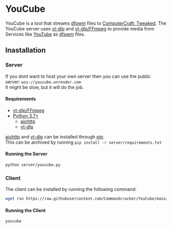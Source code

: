 # YouCube

YouCube is a tool that streams [dfpwm](https://wiki.vexatos.com/dfpwm) files to [ComputerCraft: Tweaked](https://github.com/cc-tweaked/CC-Tweaked). The YouCube server uses [yt-dlp](https://github.com/yt-dlp/yt-dlp) and [yt-dlp/FFmpeg](https://github.com/yt-dlp/FFmpeg-Builds) to provide media from Services like [YouTube](https://www.youtube.com/) as [dfpwm](https://wiki.vexatos.com/dfpwm) files.

## Inastallation

### Server

If you dont want to host your own server then you can use the public server: `wss://youcube.onrender.com` \
It might be slow, but it will do the job.

#### Requirements

- [yt-dlp/FFmpeg](https://github.com/yt-dlp/FFmpeg-Builds)
- [Python 3.7+](https://www.python.org/downloads/)
  - [aiohttp](https://pypi.org/project/aiohttp/)
  - [yt-dlp](https://pypi.org/project/yt-dlp/)

[aiohttp](https://pypi.org/project/aiohttp/) and [yt-dlp](https://pypi.org/project/yt-dlp/) can be installed through [pip](https://pip.pypa.io/en/stable/installation/). \
This can be archived by running `pip install -r server/requirements.txt`

#### Running the Server

```bash
python server/youcube.py
```

### Client

The client can be installed by running the following command:

```bash
wget run https://raw.githubusercontent.com/Commandcracker/YouCube/main/client/youcube.lua
```

#### Running the Client

```bash
youcube
```
